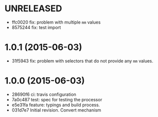 # UNRELEASED

  * ffc0020 fix: problem with multiple `mm` values
  * 8575244 fix: test import

# 1.0.1 (2015-06-03)

  * 31f5943 fix: problem with selectors that do not provide any `mm` values.

# 1.0.0 (2015-06-03)

  * 28690f6 ci: travis configuration
  * 7a0c487 test: spec for testing the processor
  * e5e31fa feature: typings and build process.
  * 031d7e7 Initial revision. Convert mechanism
